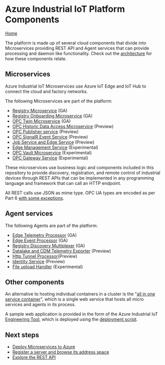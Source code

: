# Azure Industrial IoT Platform Components

[Home](../readme.md)

The platform is made up of several cloud components that divide into Microservices providing REST API and Agent services that can provide processing and daemon like functionality.  Check out the [architecture](../architecture-details.md) for how these components relate.

## Microservices

Azure Industrial IoT Microservices use Azure IoT Edge and IoT Hub to connect the cloud and factory networks.

The following Microservices are part of the platform:

* [Registry Microservice](registry.md) (GA)
* [Registry Onboarding Microservice](onboarding.md) (GA)
* [OPC Twin Microservice](twin.md) (GA)
* [OPC Historic Data Access Microservice](history.md) (Preview)
* [OPC Publisher service](publisher.md) (Preview)
* [OPC SignalR Event Service](ux.md) (Preview)
* [Job Service and Edge Service](jobs.md) (Preview)
* [Edge Management Service](edgemanager.md) (Experimental)
* [OPC Vault Microservice](vault.md) (Experimental)
* [OPC Gateway Service](gateway.md) (Experimental)

These microservices use business logic and components included in this repository to provide discovery, registration, and remote control of industrial devices through REST APIs that can be implemented in any programming language and framework that can call an HTTP endpoint.

All REST calls use JSON as mime type.  OPC UA types are encoded as per Part 6 [with some exceptions](../api/json.md).

## Agent services

The following Agents are part of the platform:

* [Edge Telemetry Processor](telemetry.md) (GA)
* [Edge Event Processor](events.md) (GA)
* [Registry Discovery Multiplexer](discovery.md) (GA)
* [Datalake and CDM Telemetry Exporter](cdm.md) (Preview)
* [Http Tunnel Processor](tunnel.md)(Preview)
* [Identity Service](identity.md) (Preview)
* [File upload Handler](fileupload.md) (Experimental)

## Other components

An alternative to hosting individual containers in a cluster is the "[all in one service container](all-in-one.md)", which is a single web service that hosts all micro services and agents in its process.  

A sample web application is provided in the form of the Azure Industrial IoT [Engineering Tool](engineeringtool.md), which is deployed using the [deployment script](../deploy/howto-deploy-all-in-one.md).

## Next steps

* [Deploy Microservices to Azure](../deploy/readme.md)
* [Register a server and browse its address space](../tutorials/tut-use-cli.md)
* [Explore the REST API](../api/readme.md)
